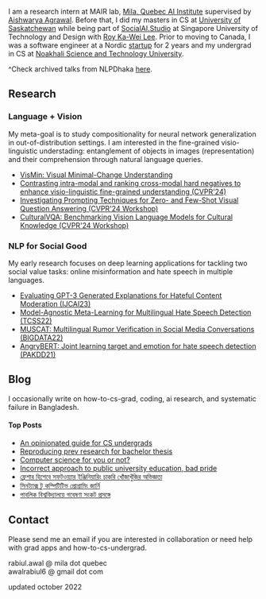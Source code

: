 I am a research intern at MAIR lab, [Mila, Quebec AI Institute](https://mila.quebec/en/) supervised by [Aishwarya Agrawal](https://www.iro.umontreal.ca/~agrawal/). Before that, I did my masters in CS at [University of Saskatchewan](https://www.cs.usask.ca/) while being part of  [SocialAI.Studio](https://www.socialai.studio/home) at Singapore University of Technology and Design with [Roy Ka-Wei Lee](https://info.roylee.sg/). Prior to moving to Canada, I was a software engineer at a Nordic [startup](https://www.goava.com/sv/) for 2 years and my undergrad in CS at [Noakhali Science and Technology University](https://nstu.edu.bd/). 

^Check archived talks from NLPDhaka [here](http://nlpdhaka.com/).


## Research
### Language + Vision

My meta-goal is to study compositionality for neural network generalization in out-of-distribution settings. I am interested in the fine-grained visio-linguistic understading: entanglement of objects in images (representation) and their comprehension through natural language queries. 

- [VisMin: Visual Minimal-Change Understanding](https://rabiul.me/vismin/)
- [Contrasting intra-modal and ranking cross-modal hard negatives to enhance visio-linguistic fine-grained understanding (CVPR'24)](https://arxiv.org/abs/2306.08832) 
- [Investigating Prompting Techniques for Zero- and Few-Shot Visual Question Answering (CVPR'24 Workshop)](https://arxiv.org/abs/2306.09996)
- [CulturalVQA: Benchmarking Vision Language Models for Cultural Knowledge (CVPR'24 Workshop)]()

### NLP for Social Good
My early research focuses on deep learning applications for tackling two social value tasks: online misinformation and hate speech in multiple languages.

- [Evaluating GPT-3 Generated Explanations for Hateful Content Moderation (IJCAI23)](https://arxiv.org/abs/2305.17680)
- [Model-Agnostic Meta-Learning for Multilingual Hate Speech Detection (TCSS22)](https://arxiv.org/abs/2303.02513)
- [MUSCAT: Multilingual Rumor Verification in Social Media Conversations (BIGDATA22)](https://ieeexplore.ieee.org/abstract/document/10021113/)
- [AngryBERT: Joint learning target and emotion for hate speech detection (PAKDD21)](https://arxiv.org/pdf/2103.11800.pdf)

## Blog
I occasionally write on how-to-cs-grad, coding, ai research, and systematic failure in Bangladesh.

<div class="popular-posts bg-light-gray p-24">
<h4> Top Posts </h4>
    <ul>
        <li> <a href="https://rabiul.me/cs/2022/10/23/an-opinionated-guide-for-cs-undergrads/">An opinionated guide for CS undergrads</a> </li>
        <li> <a href="https://rabiul.me/cs/2020/07/01/reproducing-sota-works-as-a-pathway-to-get-into-research-and-preparation-for-a-bachelor-thesis/">Reproducing prev research for bachelor thesis</a> </li>
        <li> <a href="https://rabiul.me/cs/2017/11/08/computer-science-for-you-or-not-words-for-nstuan/">Computer science for you or not?</a> </li>
        <li> <a href="https://rabiul.me/cs/2017/11/10/pride-and-prejudice-public-university-of-bangladesh/">Incorrect approach to public university education, bad pride</a> </li>
        <li> <a href="https://rabiul.me/cs/2019/01/30/software-engineering-job-hacking-as-a-fresh-graduate-nstu/">ফ্রেশার হিশেবে সফটওয়্যার ইঞ্জিনিয়ারিং চাকরি খোঁজাখুঁজির অভিজ্ঞতা</a> </li>
        <li> <a href="https://rabiul.me/computation/2016/05/01/syntax-to-competitive-programming">সিনট্যাক্স টু কম্পিটিটিভ প্রোগ্রামিং জার্নি</a> </li>
        <li> <a href="https://rabiul.me/cs/2018/10/29/public-university-research/">পাবলিক বিশ্ববিদ্যালয়ে গবেষণা সংকট প্রসঙ্গে
</a> </li>
    </ul>
</div>

## Contact 
Please send me an email if you are interested in collaboration or need help with grad apps and how-to-cs-undergrad.

rabiul.awal @ mila dot quebec  
awalrabiul6 @ gmail dot com

updated october 2022